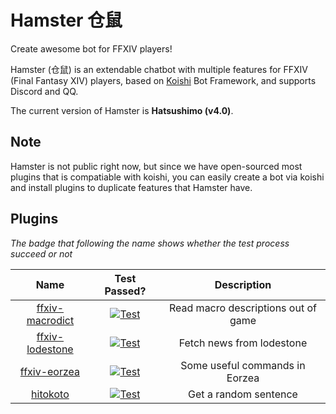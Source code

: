 # Hamster 仓鼠

Create awesome bot for FFXIV players!

Hamster (仓鼠) is an extendable chatbot with multiple features for FFXIV (Final Fantasy XIV) players,
based on [Koishi](https://koishi.js.org) Bot Framework, and supports Discord and QQ.

The current version of Hamster is **Hatsushimo (v4.0)**.

## Note

Hamster is not public right now, but since we have open-sourced most plugins that is compatiable with koishi,
you can easily create a bot via koishi and install plugins to duplicate features that Hamster have.

## Plugins

*The badge that following the name shows whether the test process succeed or not*

|Name|Test Passed?|Description|
|:-:|:-:|:-:|
|[ffxiv-macrodict](https://www.npmjs.com/package/koishi-plugin-ffxiv-macrodict)|[![Test](https://github.com/AwesomeHamster/koishi-plugin-ffxiv-macrodict/actions/workflows/test.yml/badge.svg)](https://github.com/AwesomeHamster/koishi-plugin-ffxiv-macrodict/actions/workflows/test.yml)|Read macro descriptions out of game|
|[ffxiv-lodestone](https://www.npmjs.com/package/koishi-plugin-ffxiv-lodestone)|[![Test](https://github.com/AwesomeHamster/koishi-plugin-ffxiv-lodestone/actions/workflows/test.yml/badge.svg)](https://github.com/AwesomeHamster/koishi-plugin-ffxiv-lodestone/actions/workflows/test.yml)|Fetch news from lodestone|
|[ffxiv-eorzea](https://www.npmjs.com/package/koishi-plugin-ffxiv-eorzea)|[![Test](https://github.com/AwesomeHamster/koishi-plugin-ffxiv-eorzea/actions/workflows/test.yml/badge.svg)](https://github.com/AwesomeHamster/koishi-plugin-ffxiv-eorzea/actions/workflows/test.yml)|Some useful commands in Eorzea|
|[hitokoto](https://npmjs.com/package/koishi-plugin-hitokoto)|[![Test](https://github.com/AwesomeHamster/koishi-plugin-hitokoto/actions/workflows/test.yml/badge.svg)](https://github.com/AwesomeHamster/koishi-plugin-hitokoto/actions/workflows/test.yml)|Get a random sentence|
